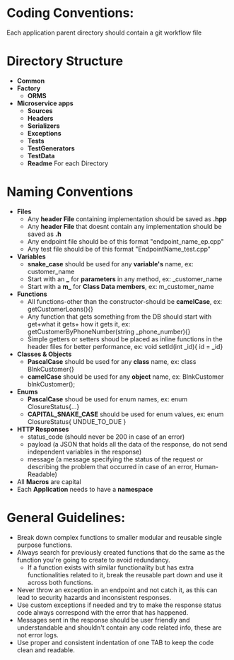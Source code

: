 # Coding Conventions:

Each application parent directory should contain a git workflow file
# Directory Structure
- **Common**
- **Factory**
    - **ORMS**
- **Microservice apps**
    - **Sources**
    - **Headers**
    - **Serializers**
    - **Exceptions**
    - **Tests**
    - **TestGenerators**
    - **TestData**
    - **Readme** For each Directory


# Naming Conventions
- **Files**
    - Any **header File** containing implementation should be saved as **.hpp**
    - Any **header File** that doesnt contain any implementation should be saved as **.h**
    - Any endpoint file should be of this format "endpoint_name_ep.cpp"
    - Any test file should be of this format "EndpointName_test.cpp"
- **Variables**
    - **snake_case** should be used for any **variable's** name, ex: customer_name
    - Start with an **_**  for **parameters** in any method, ex: _customer_name 
    - Start with a **m_**  for **Class Data members**, ex: m_customer_name 
- **Functions**
    - All functions-other than the constructor-should be **camelCase**, ex: getCustomerLoans(){}
    - Any function that gets something from the DB should start with get+what it gets+ how it gets it, ex: getCustomerByPhoneNumber(string _phone_number){}
    - Simple getters or setters shoud be placed as inline functions in the header files for better performance, ex: void setId(int _id){ id = _id}
- **Classes & Objects**
    - **PascalCase** should be used for any **class** name, ex: class BlnkCustomer{}
    - **camelCase** should be used for any **object** name, ex: BlnkCustomer blnkCustomer();
- **Enums**
    - **PascalCase** shoud be used for enum names, ex: enum ClosureStatus{...}
    - **CAPITAL_SNAKE_CASE** should be used for enum values, ex: enum ClosureStatus{ UNDUE_TO_DUE }
- **HTTP Responses**
    - status_code (should never be 200 in case of an error)
    - payload (a JSON that holds all the data of the response, do not send independent variables in the response)
    - message (a message specifying the status of the request or describing the problem that occurred in case of an error, Human-Readable)
- All **Macros** are capital
- Each **Application** needs to have a **namespace**

# General Guidelines:
- Break down complex functions to smaller modular and reusable single purpose functions.
- Always search for previously created functions that do the same as the function you're going to create to avoid redundancy.
    - If a function exists with similar functionality but has extra functionalities related to it, break the reusable part down and use it across both functions. 
- Never throw an exception in an endpoint and not catch it, as this can lead to security hazards and inconsistent responses.
- Use custom exceptions if needed and try to make the response status code always correspond with the error that has happened.
- Messages sent in the response should be user friendly and understandable and shouldn't contain any code related info, these are not error logs.
- Use proper and consistent indentation of one TAB to keep the code clean and readable.

